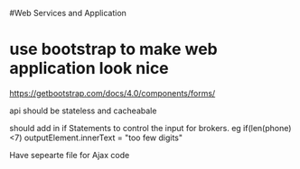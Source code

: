 #Web Services and Application

# use bootstrap to make web application look nice
https://getbootstrap.com/docs/4.0/components/forms/

api should be stateless and cacheabale

should add in if Statements to control the input for brokers. 
eg
if(len(phone)<7)
  outputElement.innerText = "too few digits"

Have sepearte file for Ajax code